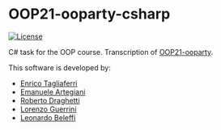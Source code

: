 # OOP21-ooparty-csharp
[![License](https://img.shields.io/badge/License-EPL_2.0-blue.svg)](https://opensource.org/licenses/EPL-2.0)

C# task for the OOP course. Transcription of [OOP21-ooparty](https://github.com/EmanueleArte/OOP21-ooparty).

This software is developed by:
- [Enrico Tagliaferri](https://github.com/Erro48)
- [Emanuele Artegiani](https://github.com/EmanueleArte)
- [Roberto Draghetti](https://github.com/it-is-drake)
- [Lorenzo Guerrini](https://github.com/Giova29)
- [Leonardo Beleffi](https://github.com/LeonardoBeleffi)
